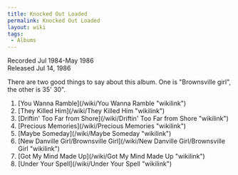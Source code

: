 ```yaml
---
title: Knocked Out Loaded
permalink: Knocked Out Loaded
layout: wiki
tags:
 - Albums
---
```


Recorded Jul 1984-May 1986  
Released Jul 14, 1986

There are two good things to say about this album. One is "Brownsville
girl", the other is 35' 30".

1.  [You Wanna Ramble](/wiki/You Wanna Ramble "wikilink")
2.  [They Killed Him](/wiki/They Killed Him "wikilink")
3.  [Driftin' Too Far from
    Shore](/wiki/Driftin' Too Far from Shore "wikilink")
4.  [Precious Memories](/wiki/Precious Memories "wikilink")
5.  [Maybe Someday](/wiki/Maybe Someday "wikilink")
6.  [New Danville Girl/Brownsville
    Girl](/wiki/New Danville Girl/Brownsville Girl "wikilink")
7.  [Got My Mind Made Up](/wiki/Got My Mind Made Up "wikilink")
8.  [Under Your Spell](/wiki/Under Your Spell "wikilink")

